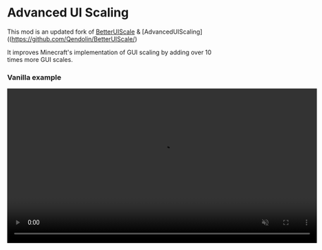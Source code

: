 # Advanced UI Scaling

This mod is an updated fork of [BetterUIScale](https://github.com/YeahImRose/BetterUIScale) & [AdvancedUIScaling]((https://github.com/Qendolin/BetterUIScale/)

It improves Minecraft's implementation of GUI scaling by adding over 10 times more GUI scales.

### Vanilla example
<video src="https://github.com/Qendolin/BetterUIScale/assets/32160662/54519070-9240-487b-a510-d5314c786a0f" width="720" muted autoplay loop controls/>

## Known incompatibilities
No known incompatibilities so far. If you find one, [please make an issue](https://github.com/Qendolin/BetterUIScale/issues)
